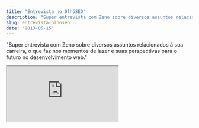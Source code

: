 ```yaml
---
title: "Entrevista no OlhóSEO"
description: "Super entrevista com Zeno sobre diversos assuntos relacionados à sua carreira, o que faz nos momentos de lazer e suas perspectivas para o futuro no desenvolvimento web."
slug: entrevista-olhoseo
date: "2013-05-15"
---
```


"Super entrevista com Zeno sobre diversos assuntos relacionados à sua carreira, o que faz nos momentos de lazer e suas perspectivas para o futuro no desenvolvimento web."

<div class="iframe-wrap">
  <iframe src="http://www.youtube.com/embed/GeNVyYfBuAM">
  </iframe>
</div>
